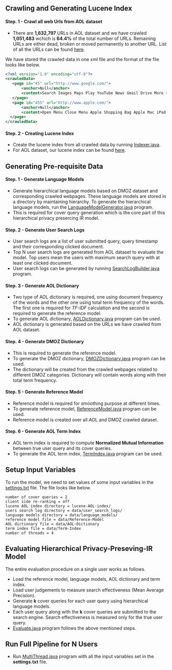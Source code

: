 ## Crawling and Generating Lucene Index

#### Step. 1 - Crawl all web Urls from AOL dataset
  * There are **1,632,797** URLs in AOL dataset and we have crawled **1,051,483** wchich is **64.4%** of the total number of URLs. Remaining URLs are either dead, broken or moved permanently to another URL. List of all the URLs can be found [here](https://drive.google.com/a/virginia.edu/file/d/0B8ZGlkqDw7hFNkc0c0p1OVF2YTA/view).

  We have stored the crawled data in one xml file and the format of the file looks like below.

  ```xml
  <?xml version="1.0" encoding="utf-8"?>
  <crawledData>
     <page id="45" url="http://www.google.com/">
  		 <anchor>Null</anchor>
  		 <content>Search Images Maps Play YouTube News Gmail Drive More »Web History | Settings | Sign in × Try a fast, secure browser with updates built in. Yes, get Chrome now  Advanced searchLanguage toolsAdvertising ProgramsBusiness Solutions+GoogleAbout Google© 2016 - Privacy - Terms</content>
     </page>
     <page id="455" url="http://www.apple.com/">
  		 <anchor>Null</anchor>
  		 <content>Open Menu Close Menu Apple Shopping Bag Apple Mac iPad iPhone Watch TV Music Support Search apple.com Shopping Bag iPad Pro Super. Computer. NowÂ inÂ twoÂ sizes. Learn more Watch the film Watch the keynote iPhone SE A big step for small. Learn more Watch the keynote Apple Watch You. At a glance. Learn more Watch the keynote March Event 2016 Watch the keynote Apple and Education. Create more a-ha moments. iPhone 6s. 3D Touch. 12MP photos. 4K video. One powerful phone. Apple tv. The future of television is here. Macbook. Light. Years ahead. Better together. Shop our collection of curated accessories. AC Wall Plug Adapter Recall Program Apple Footer Shop and Learn Open Menu Close Menu MaciPadiPhoneWatchTVMusiciTunesiPodAccessoriesGift Cards Apple Store Open Menu Close Menu Find a StoreGenius BarWorkshops and LearningYouth ProgramsApple Store AppRefurbishedFinancingReuse and RecyclingOrder StatusShopping Help For Education Open Menu Close Menu Apple and EducationShop for College For Business Open Menu Close Menu iPhone in BusinessiPad in BusinessMac in BusinessShop for Your Business Account Open Menu Close Menu Manage Your Apple IDApple Store AccountiCloud.com Apple Values Open Menu Close Menu EnvironmentSupplier ResponsibilityAccessibilityPrivacyInclusion and DiversityEducation About Apple Open Menu Close Menu Apple InfoJob OpportunitiesPress InfoInvestorsEventsHot NewsContact Apple More ways to shop: Visit an Apple Store, call 1-800-MY-APPLE, or find a reseller. United States Copyright Â© 2016 Apple Inc. All rights reserved. Privacy Policy Terms of Use Sales and Refunds Legal Site Map</content>
  	</page>
  </crawledData>
  ```

#### Step. 2 - Creating Lucene Index
  * Create the lucene index from all crawled data by running [Indexer.java](https://github.com/wasiuva/Privacy-Preserving-IR/blob/master/src/edu/virginia/cs/index/Indexer.java).
  * For AOL dataset, our lucene index can be found [here](https://drive.google.com/a/virginia.edu/file/d/0B8ZGlkqDw7hFMGZkVF9FSUtqMW8/view?usp=sharing).

## Generating Pre-requisite Data

#### Step. 1 - Generate Language Models

 * Generate hierarchical language models based on DMOZ dataset and corresponding crawled webpages. These language models are stored in a directory by maintaining hierarchy. To generate the hierarchical language models, run the [LanguageModelGenerator.java](https://github.com/wasiahmad/Hierarchical-Privacy-Preserving-IR/blob/master/src/edu/virginia/cs/model/LanguageModelGenerator.java) program.
 * This is required for cover query generation which is the core part of this hierarchical privacy presercing IR model.

#### Step. 2 - Generate User Search Logs

 * User search logs are a list of user submitted query, query timestamp and their corresponding clicked document.
 * Top N user search logs are generated from AOL dataset to evaluate the model. Top users mean the users with maximum search query with at least one clicked document.
 * User search logs can be generated by running [SearchLogBuilder.java](https://github.com/wasiahmad/Hierarchical-Privacy-Preserving-IR/blob/master/src/edu/virginia/cs/searchlog/SearchLogBuilder.java) program.

#### Step. 3 - Generate AOL Dictionary

 * Two type of AOL dictionary is required, one using document frequency of the words and the other one using total term frequency of the words. The first one is required for *TF-IDF* calculation and the second is required to generate the reference model.
 * To generate AOL dictionary, [AOLDictionary.java](https://github.com/wasiahmad/Hierarchical-Privacy-Preserving-IR/blob/master/src/edu/virginia/cs/preprocessing/AOLDictionary.java) program can be used.
 * AOL dictionary is generated based on the URLs we have crawled from AOL dataset.

#### Step. 4 - Generate DMOZ Dictionary

 * This is required to generate the reference model. 
 * To generate the DMOZ dictionary, [DMOZDictionary.java](https://github.com/wasiahmad/Hierarchical-Privacy-Preserving-IR/blob/master/src/edu/virginia/cs/preprocessing/DMOZDictionary.java) program can be used.
 * The dictionary will be created from the crawled webpages related to different DMOZ categories. Dictionary will contain words along with their total term frequency.

#### Step. 5 - Generate Reference Model

 * Reference model is required for smoothing purpose at different times.
 * To generate reference model, [ReferenceModel.java](https://github.com/wasiahmad/Hierarchical-Privacy-Preserving-IR/blob/master/src/edu/virginia/cs/user/ReferenceModel.java) program can be used.
 * Reference model is created over all AOL and DMOZ crawled dataset.

#### Step. 6 - Generate AOL Term Index

 * AOL term index is required to compute **Normalized Mutual Information** between true user query and its cover queries.
 * To generate the AOL term index, [TermIndex.java](https://github.com/wasiahmad/Hierarchical-Privacy-Preserving-IR/blob/master/src/edu/virginia/cs/preprocessing/TermIndex.java) program can be used.

## Setup Input Variables

To run the model, we need to set values of some input variables in the [settings.txt](https://github.com/wasiahmad/Hierarchical-Privacy-Preserving-IR/blob/master/settings.txt) file. The file looks like below.

```
number of cover queries = 2
client side re-ranking = off
lucene AOL index directory = lucene-AOL-index/
users search log directory = data/user_search_logs/
language models directory = data/language_models/
reference model file = data/Reference-Model
AOL dictionary file = data/AOL-Dictionary
term index file = data/Term-Index
number of threads = 4
```

## Evaluating Hierarchical Privacy-Preseving-IR Model

The entire evaluation procedure on a single user works as follows.
 * Load the reference model, language models, AOL dictionary and term index.
 * Load user judgements to measure search effectiveness (Mean Average Precision).
 * Generate **k** cover queries for each user query using hierarchical language models.
 * Each user query along with the **k** cover queries are submitted to the search engine. Search effectiveness is measured only for the true user query.
 * [Evaluate.java](https://github.com/wasiuva/Privacy-Preserving-IR/blob/master/src/edu/virginia/cs/eval/Evaluate.java) program follows the above mentioned steps.

## Run Full Pipeline for N Users
 
 * Run [MultiThread.java](https://github.com/wasiahmad/Hierarchical-Privacy-Preserving-IR/blob/master/src/edu/virginia/cs/eval/MultiThread.java) program with all the input variables set in the **settings.txt** file.
 
